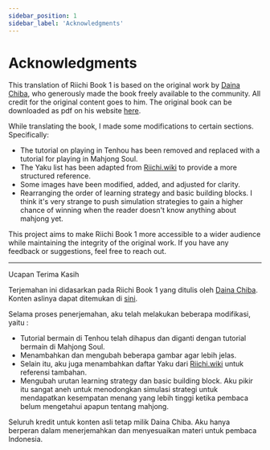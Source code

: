 ```yaml
---
sidebar_position: 1
sidebar_label: 'Acknowledgments'
---
```



# Acknowledgments

This translation of Riichi Book 1 is based on the original work by [Daina Chiba](https://github.com/dainachiba/RiichiBooks), who generously made the book freely available to the community. All credit for the original content goes to him. The original book can be downloaded as pdf on his website [here](https://dainachiba.github.io/RiichiBooks/).

While translating the book, I made some modifications to certain sections. Specifically:

- The tutorial on playing in Tenhou has been removed and replaced with a tutorial for playing in Mahjong Soul.
- The Yaku list has been adapted from [Riichi.wiki](https://riichi.wiki/Main_Page) to provide a more structured reference.
- Some images have been modified, added, and adjusted for clarity.
- Rearranging the order of learning strategy and basic building blocks. I think it's very strange to push simulation strategies to gain a higher chance of winning when the reader doesn't know anything about mahjong yet.

This project aims to make Riichi Book 1 more accessible to a wider audience while maintaining the integrity of the original work. If you have any feedback or suggestions, feel free to reach out.

----

Ucapan Terima Kasih

Terjemahan ini didasarkan pada Riichi Book 1 yang ditulis oleh [Daina Chiba](https://github.com/dainachiba/RiichiBooks). Konten aslinya dapat ditemukan di [sini](https://dainachiba.github.io/RiichiBooks/).

Selama proses penerjemahan, aku telah melakukan beberapa modifikasi, yaitu :  

- Tutorial bermain di Tenhou telah dihapus dan diganti dengan tutorial bermain di Mahjong Soul. 
- Menambahkan dan mengubah beberapa gambar agar lebih jelas.
- Selain itu, aku juga menambahkan daftar Yaku dari [Riichi.wiki](https://riichi.wiki/Main_Page) untuk referensi tambahan.
- Mengubah urutan learning strategy dan basic building block. Aku pikir itu sangat aneh untuk menodongkan simulasi strategi untuk mendapatkan kesempatan menang yang lebih tinggi ketika pembaca belum mengetahui apapun tentang mahjong. 


Seluruh kredit untuk konten asli tetap milik Daina Chiba. Aku hanya berperan dalam menerjemahkan dan menyesuaikan materi untuk pembaca Indonesia.
